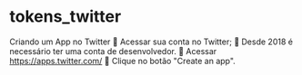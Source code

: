 # tokens_twitter

Criando um App no Twitter
 Acessar sua conta no Twitter;
 Desde 2018 é necessário ter uma conta de desenvolvedor.
 Acessar https://apps.twitter.com/
 Clique no botão "Create an app".

